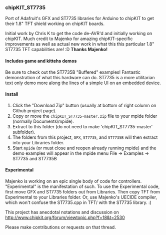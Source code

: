 ### chipKIT_ST7735

Port of Adafruit's GFX and ST7735 libraries for Arduino to chipKIT to get their 1.8" TFT shield working on chipKIT boards.

Initial work by Chris K to get the code de-AVR'd and initially working on chipKIT.
Much credit to Majenko for amazing chipKIT-specific improvements as well as actual
new work in what this this particular 1.8" ST7735 TFT capabilities are! :D 
**Thanks Majenko!**

#### Includes game and kittehs demos
Be sure to check out the ST7735B "Buffered" examples! Fantastic demonstration of what this hardware can do. ST7735 is a more utilitarian text only demo more along the lines of a simple UI on an embedded device.

#### Install
1. Click the "Download Zip" button (usually at bottom of right column on Github project page).
2. Copy or move the `chipKIT_ST7735-master.zip` file to your mpide folder (normally Documents\mpide).
3. Extract to this folder (do not need to make 'chipKIT_ST7735-master' subfolder).
4. The folders from this project, `GFX`, `ST7735`, and `ST7735B` will then extract into your Libraries folder.
5. Start `mpide` (or must close and reopen already running mpide) and the demo examples will appear in the mpide menu File -> Examples -> ST7735 and ST7735B

#### Experimental
Majenko is working on an epic single body of code for controllers. "Experimental" is the manifestation of such. To use the Experimental code, first move GFX and ST7735 folders out from Libraries. Then copy TFT from Experimental to your Libraries folder. Or, use Majenko's UECIDE compiler, which won't confuse the ST7735.cpp in TFT/ with the ST7735 library. :)

This project has anecdotal notations and discussion on http://www.chipkit.org/forum/viewtopic.php?f=18&t=2530

Please make contributions or requests on that thread.
